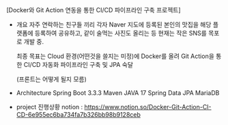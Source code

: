 
[Docker와 Git Action 연동을 통한 CI/CD 파이프라인 구축 프로젝트]

- 개요
  자주 연락하는 친구들 끼리 각자 Naver 지도에 등록된 본인의 맛집을 해당 플랫폼에 등록하여 공유하고, 같이 술먹는 사진도 올리는 등 현재는 작은 SNS를 목포로 개발 중.

  최종 목표는 Cloud 환경(어떤것을 쓸지는 미정)에 Docker를 올려 Git Action을 통한 CI/CD 자동화 파이프라인 구축 및 JPA 숙달

  (프론트는 어떻게 될지 모름)

- Architecture
  Spring Boot 3.3.3
  Maven
  JAVA 17
  Spring Data JPA
  MariaDB

- project 진행상황 notion : https://www.notion.so/Docker-Git-Action-CI-CD-6e955ec6ba734fa7b326bb98b9128ceb